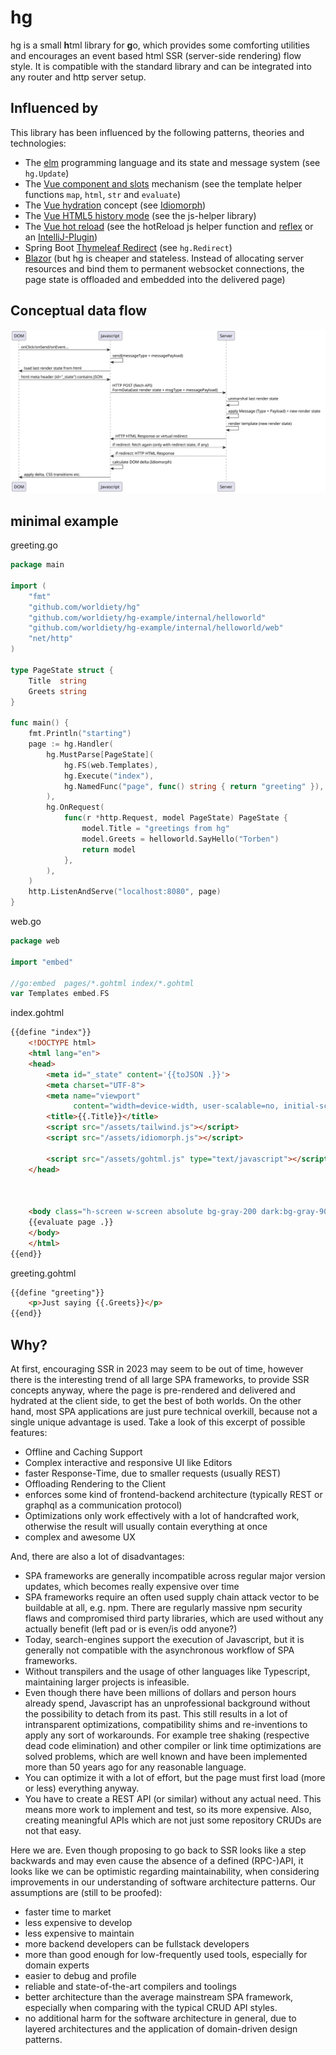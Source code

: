 # hg
hg is a small **h**tml library for **g**o, which provides some comforting utilities and encourages an event based html SSR (server-side rendering) flow style.
It is compatible with the standard library and can be integrated into any router and http server setup.

## Influenced by

This library has been influenced by the following patterns, theories and technologies:
* The [elm](https://elm-lang.org/) programming language and its state and message system (see `hg.Update`)
* The [Vue component and slots](https://vuejs.org/guide/components/slots.html#slot-content-and-outlet) mechanism (see the template helper functions `map`, `html`, `str` and `evaluate`)
* The [Vue hydration](https://vuejs.org/guide/scaling-up/ssr.html) concept (see [Idiomorph](https://github.com/bigskysoftware/idiomorph))
* The [Vue HTML5 history mode](https://router.vuejs.org/guide/essentials/history-mode.html#html5-mode) (see the js-helper library)
* The [Vue hot reload](https://vue-loader.vuejs.org/guide/hot-reload.html) (see the hotReload js helper function and [reflex](https://github.com/cespare/reflex) or an [IntelliJ-Plugin](https://youtrack.jetbrains.com/issue/GO-11119#focus=Comments-27-4901631.0-0))
* Spring Boot [Thymeleaf Redirect](https://www.baeldung.com/spring-redirect-and-forward) (see `hg.Redirect`)
* [Blazor](https://learn.microsoft.com/de-de/aspnet/core/blazor/?view=aspnetcore-7.0) (but hg is cheaper and stateless. Instead of allocating server resources and bind them to permanent websocket connections, the page state is offloaded and embedded into the delivered page)

## Conceptual data flow

![flow](flow.svg)

## minimal example

greeting.go
```go
package main

import (
	"fmt"
	"github.com/worldiety/hg"
	"github.com/worldiety/hg-example/internal/helloworld"
	"github.com/worldiety/hg-example/internal/helloworld/web"
	"net/http"
)

type PageState struct {
	Title  string
	Greets string
}

func main() {
	fmt.Println("starting")
	page := hg.Handler(
		hg.MustParse[PageState](
			hg.FS(web.Templates),
			hg.Execute("index"),
			hg.NamedFunc("page", func() string { return "greeting" }),
		),
		hg.OnRequest(
			func(r *http.Request, model PageState) PageState {
				model.Title = "greetings from hg"
				model.Greets = helloworld.SayHello("Torben")
				return model
			},
		),
	)
	http.ListenAndServe("localhost:8080", page)
}
```

web.go
```go
package web

import "embed"

//go:embed  pages/*.gohtml index/*.gohtml
var Templates embed.FS

```

index.gohtml
```html
{{define "index"}}
    <!DOCTYPE html>
    <html lang="en">
    <head>
        <meta id="_state" content='{{toJSON .}}'>
        <meta charset="UTF-8">
        <meta name="viewport"
              content="width=device-width, user-scalable=no, initial-scale=1.0, maximum-scale=1.0, minimum-scale=1.0">
        <title>{{.Title}}</title>
        <script src="/assets/tailwind.js"></script>
        <script src="/assets/idiomorph.js"></script>

        <script src="/assets/gohtml.js" type="text/javascript"></script>
    </head>


    
    <body class="h-screen w-screen absolute bg-gray-200 dark:bg-gray-900">
    {{evaluate page .}}
    </body>
    </html>
{{end}}
```

greeting.gohtml

```html
{{define "greeting"}}
    <p>Just saying {{.Greets}}</p>
{{end}}

```

## Why?

At first, encouraging SSR in 2023 may seem to be out of time, however there is the interesting trend of all large SPA frameworks, to provide SSR concepts anyway, where the page is pre-rendered and delivered and hydrated at the client side, to get the best of both worlds.
On the other hand, most SPA applications are just pure technical overkill, because not a single unique advantage is used.
Take a look of this excerpt of possible features:

* Offline and Caching Support
* Complex interactive and responsive UI like Editors
* faster Response-Time, due to smaller requests (usually REST)
* Offloading Rendering to the Client
* enforces some kind of frontend-backend architecture (typically REST or graphql as a communication protocol)
* Optimizations only work effectively with a lot of handcrafted work, otherwise the result will usually contain everything at once
* complex and awesome UX

And, there are also a lot of disadvantages:

* SPA frameworks are generally incompatible across regular major version updates, which becomes really expensive over time
* SPA frameworks require an often used supply chain attack vector to be buildable at all, e.g. npm. There are regularly massive npm security flaws and compromised third party libraries, which are used without any actually benefit (left pad or is even/is odd anyone?)
* Today, search-engines support the execution of Javascript, but it is generally not compatible with the asynchronous workflow of SPA frameworks.
* Without transpilers and the usage of other languages like Typescript, maintaining larger projects is infeasible.
* Even though there have been millions of dollars and person hours already spend, Javascript has an unprofessional background without the possibility to detach from its past.
This still results in a lot of intransparent optimizations, compatibility shims and re-inventions to apply any sort of workarounds.
For example tree shaking (respective dead code elimination) and other compiler or link time optimizations are solved problems, which are well known and have been implemented more than 50 years ago for any reasonable language.
* You can optimize it with a lot of effort, but the page must first load (more or less) everything anyway.
* You have to create a REST API (or similar) without any actual need.
This means more work to implement and test, so its more expensive.
Also, creating meaningful APIs which are not just some repository CRUDs are not that easy.

Here we are.
Even though proposing to go back to SSR looks like a step backwards and may even cause the absence of a defined (RPC-)API, it looks like we can be optimistic regarding maintainability, when considering improvements in our understanding of software architecture patterns.
Our assumptions are (still to be proofed):

* faster time to market
* less expensive to develop
* less expensive to maintain
* more backend developers can be fullstack developers
* more than good enough for low-frequently used tools, especially for domain experts
* easier to debug and profile
* reliable and state-of-the-art compilers and toolings
* better architecture than the average mainstream SPA framework, especially when comparing with the typical CRUD API styles.
* no additional harm for the software architecture in general, due to layered architectures and the application of domain-driven design patterns.

